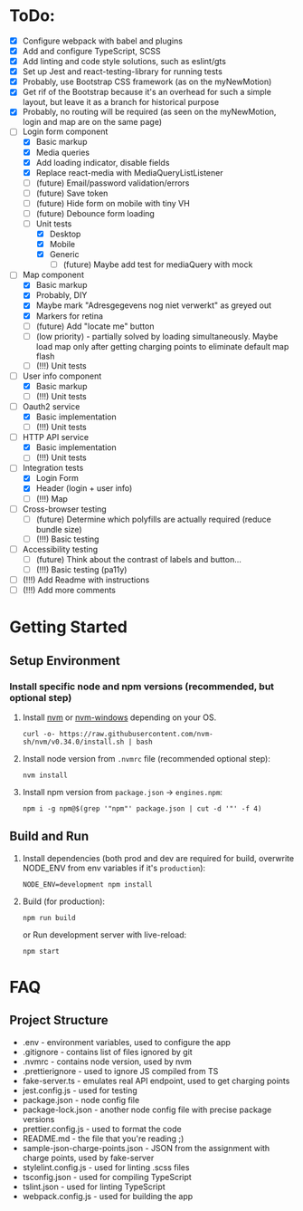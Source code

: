 # ToDo:

- [x] Configure webpack with babel and plugins
- [x] Add and configure TypeScript, SCSS
- [x] Add linting and code style solutions, such as eslint/gts
- [x] Set up Jest and react-testing-library for running tests
- [x] Probably, use Bootstrap CSS framework (as on the myNewMotion)
- [x] Get rif of the Bootstrap because it's an overhead for such a simple layout, but leave it as a branch for historical purpose
- [x] Probably, no routing will be required (as seen on the myNewMotion, login and map are on the same page)
- [ ] Login form component
  - [x] Basic markup
  - [x] Media queries
  - [x] Add loading indicator, disable fields
  - [x] Replace react-media with MediaQueryListListener
  - [ ] (future) Email/password validation/errors
  - [ ] (future) Save token
  - [ ] (future) Hide form on mobile with tiny VH
  - [ ] (future) Debounce form loading
  - [ ] Unit tests
    - [x] Desktop
    - [x] Mobile
    - [x] Generic
      - [ ] (future) Maybe add test for mediaQuery with mock
- [ ] Map component
  - [x] Basic markup
  - [x] Probably, DIY
  - [x] Maybe mark "Adresgegevens nog niet verwerkt" as greyed out
  - [x] Markers for retina
  - [ ] (future) Add "locate me" button
  - [ ] (low priority) - partially solved by loading simultaneously. Maybe load map only after getting charging points to eliminate default map flash
  - [ ] (!!!) Unit tests
- [ ] User info component
  - [x] Basic markup
  - [ ] (!!!) Unit tests
- [ ] Oauth2 service
  - [x] Basic implementation
  - [ ] (!!!) Unit tests
- [ ] HTTP API service
  - [x] Basic implementation
  - [ ] (!!!) Unit tests
- [ ] Integration tests
  - [x] Login Form
  - [x] Header (login + user info)
  - [ ] (!!!) Map
- [ ] Cross-browser testing
  - [ ] (future) Determine which polyfills are actually required (reduce bundle size)
  - [ ] (!!!) Basic testing
- [ ] Accessibility testing
  - [ ] (future) Think about the contrast of labels and button...
  - [ ] (!!!) Basic testing (pa11y)
- [ ] (!!!) Add Readme with instructions
- [ ] (!!!) Add more comments

# Getting Started

## Setup Environment

### Install specific node and npm versions (recommended, but optional step)

1. Install [nvm](https://github.com/nvm-sh/nvm#install--update-script) or [nvm-windows](https://github.com/coreybutler/nvm-windows) depending on your OS.
   ```shell script
   curl -o- https://raw.githubusercontent.com/nvm-sh/nvm/v0.34.0/install.sh | bash
   ```
1. Install node version from `.nvmrc` file (recommended optional step):
   ```shell script
   nvm install
   ```
1. Install npm version from `package.json` -> `engines.npm`:

   ```shell script
   npm i -g npm@$(grep '"npm"' package.json | cut -d '"' -f 4)
   ```

## Build and Run

1. Install dependencies (both prod and dev are required for build, overwrite NODE_ENV from env variables if it's `production`):
   ```shell script
   NODE_ENV=development npm install
   ```
1. Build (for production):
   ```shell script
   npm run build
   ```
   or Run development server with live-reload:
   ```shell script
   npm start
   ```

# FAQ

## Project Structure

- .env - environment variables, used to configure the app
- .gitignore - contains list of files ignored by git
- .nvmrc - contains node version, used by nvm
- .prettierignore - used to ignore JS compiled from TS
- fake-server.ts - emulates real API endpoint, used to get charging points
- jest.config.js - used for testing
- package.json - node config file
- package-lock.json - another node config file with precise package versions
- prettier.config.js - used to format the code
- README.md - the file that you're reading ;)
- sample-json-charge-points.json - JSON from the assignment with charge points, used by fake-server
- stylelint.config.js - used for linting .scss files
- tsconfig.json - used for compiling TypeScript
- tslint.json - used for linting TypeScript
- webpack.config.js - used for building the app
